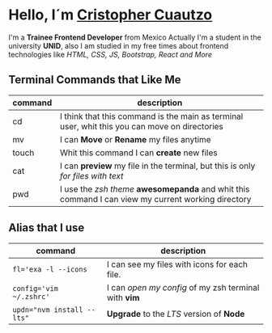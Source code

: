 # Hello, I´m [Cristopher Cuautzo](https://github.com/crisscde)

I'm a **Trainee Frontend Developer** from Mexico
Actually I'm a student in the university **UNID**, also I am studied in my free times about frontend technologies like *HTML, CSS, JS, Bootstrap, React and More*

## Terminal Commands that Like Me

| command | description                                                                                          |
| ------- | -----------                                                                                          |
|   cd    | I think that this command is the main as terminal user, whit this you can move on directories        |
|   mv    | I can **Move** or **Rename** my files anytime                                                        |
|  touch  | Whit this command I can **create** new files                                                         |
|   cat   | I can **preview** my file in the terminal, but this is only *for files with text*                    |
|   pwd   | I use the *zsh theme* **awesomepanda** and whit this command I can view my current working directory |

## Alias that I use

| command | description      |
| ------- | -----------      |
| `fl='exa -l --icons`       | I can see my files with icons for each file.           |
| `config='vim ~/.zshrc'`    | I can *open my config* of my zsh terminal with **vim** |
| `updn="nvm install --lts"` | **Upgrade** to the *LTS* version of **Node**           |
